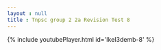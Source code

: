 ```yaml
---
layout : null
title : Tnpsc group 2 2a Revision Test 8
---
```






{% include youtubePlayer.html id='IkeI3demb-8' %}
